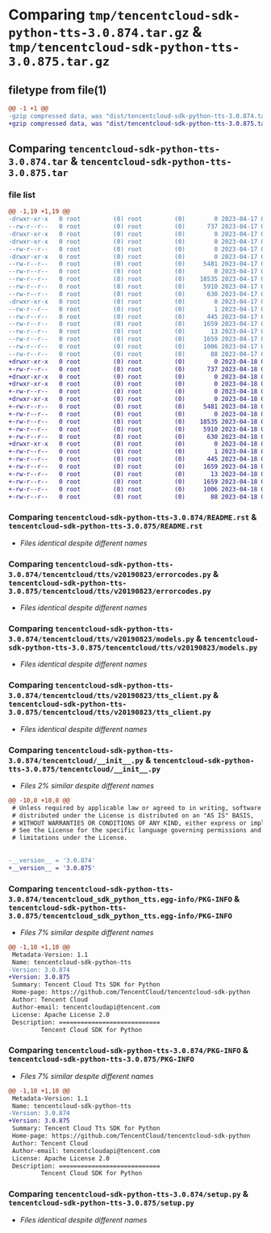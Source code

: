 # Comparing `tmp/tencentcloud-sdk-python-tts-3.0.874.tar.gz` & `tmp/tencentcloud-sdk-python-tts-3.0.875.tar.gz`

## filetype from file(1)

```diff
@@ -1 +1 @@
-gzip compressed data, was "dist/tencentcloud-sdk-python-tts-3.0.874.tar", last modified: Mon Apr 17 00:53:47 2023, max compression
+gzip compressed data, was "dist/tencentcloud-sdk-python-tts-3.0.875.tar", last modified: Tue Apr 18 01:04:24 2023, max compression
```

## Comparing `tencentcloud-sdk-python-tts-3.0.874.tar` & `tencentcloud-sdk-python-tts-3.0.875.tar`

### file list

```diff
@@ -1,19 +1,19 @@
-drwxr-xr-x   0 root         (0) root         (0)        0 2023-04-17 00:53:47.000000 tencentcloud-sdk-python-tts-3.0.874/
--rw-r--r--   0 root         (0) root         (0)      737 2023-04-17 00:53:47.000000 tencentcloud-sdk-python-tts-3.0.874/README.rst
-drwxr-xr-x   0 root         (0) root         (0)        0 2023-04-17 00:53:47.000000 tencentcloud-sdk-python-tts-3.0.874/tencentcloud/
-drwxr-xr-x   0 root         (0) root         (0)        0 2023-04-17 00:53:47.000000 tencentcloud-sdk-python-tts-3.0.874/tencentcloud/tts/
--rw-r--r--   0 root         (0) root         (0)        0 2023-04-17 00:53:47.000000 tencentcloud-sdk-python-tts-3.0.874/tencentcloud/tts/__init__.py
-drwxr-xr-x   0 root         (0) root         (0)        0 2023-04-17 00:53:47.000000 tencentcloud-sdk-python-tts-3.0.874/tencentcloud/tts/v20190823/
--rw-r--r--   0 root         (0) root         (0)     5481 2023-04-17 00:53:47.000000 tencentcloud-sdk-python-tts-3.0.874/tencentcloud/tts/v20190823/errorcodes.py
--rw-r--r--   0 root         (0) root         (0)        0 2023-04-17 00:53:47.000000 tencentcloud-sdk-python-tts-3.0.874/tencentcloud/tts/v20190823/__init__.py
--rw-r--r--   0 root         (0) root         (0)    18535 2023-04-17 00:53:47.000000 tencentcloud-sdk-python-tts-3.0.874/tencentcloud/tts/v20190823/models.py
--rw-r--r--   0 root         (0) root         (0)     5910 2023-04-17 00:53:47.000000 tencentcloud-sdk-python-tts-3.0.874/tencentcloud/tts/v20190823/tts_client.py
--rw-r--r--   0 root         (0) root         (0)      630 2023-04-17 00:53:47.000000 tencentcloud-sdk-python-tts-3.0.874/tencentcloud/__init__.py
-drwxr-xr-x   0 root         (0) root         (0)        0 2023-04-17 00:53:47.000000 tencentcloud-sdk-python-tts-3.0.874/tencentcloud_sdk_python_tts.egg-info/
--rw-r--r--   0 root         (0) root         (0)        1 2023-04-17 00:53:47.000000 tencentcloud-sdk-python-tts-3.0.874/tencentcloud_sdk_python_tts.egg-info/dependency_links.txt
--rw-r--r--   0 root         (0) root         (0)      445 2023-04-17 00:53:47.000000 tencentcloud-sdk-python-tts-3.0.874/tencentcloud_sdk_python_tts.egg-info/SOURCES.txt
--rw-r--r--   0 root         (0) root         (0)     1659 2023-04-17 00:53:47.000000 tencentcloud-sdk-python-tts-3.0.874/tencentcloud_sdk_python_tts.egg-info/PKG-INFO
--rw-r--r--   0 root         (0) root         (0)       13 2023-04-17 00:53:47.000000 tencentcloud-sdk-python-tts-3.0.874/tencentcloud_sdk_python_tts.egg-info/top_level.txt
--rw-r--r--   0 root         (0) root         (0)     1659 2023-04-17 00:53:47.000000 tencentcloud-sdk-python-tts-3.0.874/PKG-INFO
--rw-r--r--   0 root         (0) root         (0)     1006 2023-04-17 00:53:47.000000 tencentcloud-sdk-python-tts-3.0.874/setup.py
--rw-r--r--   0 root         (0) root         (0)       88 2023-04-17 00:53:47.000000 tencentcloud-sdk-python-tts-3.0.874/setup.cfg
+drwxr-xr-x   0 root         (0) root         (0)        0 2023-04-18 01:04:24.000000 tencentcloud-sdk-python-tts-3.0.875/
+-rw-r--r--   0 root         (0) root         (0)      737 2023-04-18 01:04:24.000000 tencentcloud-sdk-python-tts-3.0.875/README.rst
+drwxr-xr-x   0 root         (0) root         (0)        0 2023-04-18 01:04:24.000000 tencentcloud-sdk-python-tts-3.0.875/tencentcloud/
+drwxr-xr-x   0 root         (0) root         (0)        0 2023-04-18 01:04:24.000000 tencentcloud-sdk-python-tts-3.0.875/tencentcloud/tts/
+-rw-r--r--   0 root         (0) root         (0)        0 2023-04-18 01:04:24.000000 tencentcloud-sdk-python-tts-3.0.875/tencentcloud/tts/__init__.py
+drwxr-xr-x   0 root         (0) root         (0)        0 2023-04-18 01:04:24.000000 tencentcloud-sdk-python-tts-3.0.875/tencentcloud/tts/v20190823/
+-rw-r--r--   0 root         (0) root         (0)     5481 2023-04-18 01:04:24.000000 tencentcloud-sdk-python-tts-3.0.875/tencentcloud/tts/v20190823/errorcodes.py
+-rw-r--r--   0 root         (0) root         (0)        0 2023-04-18 01:04:24.000000 tencentcloud-sdk-python-tts-3.0.875/tencentcloud/tts/v20190823/__init__.py
+-rw-r--r--   0 root         (0) root         (0)    18535 2023-04-18 01:04:24.000000 tencentcloud-sdk-python-tts-3.0.875/tencentcloud/tts/v20190823/models.py
+-rw-r--r--   0 root         (0) root         (0)     5910 2023-04-18 01:04:24.000000 tencentcloud-sdk-python-tts-3.0.875/tencentcloud/tts/v20190823/tts_client.py
+-rw-r--r--   0 root         (0) root         (0)      630 2023-04-18 01:04:24.000000 tencentcloud-sdk-python-tts-3.0.875/tencentcloud/__init__.py
+drwxr-xr-x   0 root         (0) root         (0)        0 2023-04-18 01:04:24.000000 tencentcloud-sdk-python-tts-3.0.875/tencentcloud_sdk_python_tts.egg-info/
+-rw-r--r--   0 root         (0) root         (0)        1 2023-04-18 01:04:24.000000 tencentcloud-sdk-python-tts-3.0.875/tencentcloud_sdk_python_tts.egg-info/dependency_links.txt
+-rw-r--r--   0 root         (0) root         (0)      445 2023-04-18 01:04:24.000000 tencentcloud-sdk-python-tts-3.0.875/tencentcloud_sdk_python_tts.egg-info/SOURCES.txt
+-rw-r--r--   0 root         (0) root         (0)     1659 2023-04-18 01:04:24.000000 tencentcloud-sdk-python-tts-3.0.875/tencentcloud_sdk_python_tts.egg-info/PKG-INFO
+-rw-r--r--   0 root         (0) root         (0)       13 2023-04-18 01:04:24.000000 tencentcloud-sdk-python-tts-3.0.875/tencentcloud_sdk_python_tts.egg-info/top_level.txt
+-rw-r--r--   0 root         (0) root         (0)     1659 2023-04-18 01:04:24.000000 tencentcloud-sdk-python-tts-3.0.875/PKG-INFO
+-rw-r--r--   0 root         (0) root         (0)     1006 2023-04-18 01:04:24.000000 tencentcloud-sdk-python-tts-3.0.875/setup.py
+-rw-r--r--   0 root         (0) root         (0)       88 2023-04-18 01:04:24.000000 tencentcloud-sdk-python-tts-3.0.875/setup.cfg
```

### Comparing `tencentcloud-sdk-python-tts-3.0.874/README.rst` & `tencentcloud-sdk-python-tts-3.0.875/README.rst`

 * *Files identical despite different names*

### Comparing `tencentcloud-sdk-python-tts-3.0.874/tencentcloud/tts/v20190823/errorcodes.py` & `tencentcloud-sdk-python-tts-3.0.875/tencentcloud/tts/v20190823/errorcodes.py`

 * *Files identical despite different names*

### Comparing `tencentcloud-sdk-python-tts-3.0.874/tencentcloud/tts/v20190823/models.py` & `tencentcloud-sdk-python-tts-3.0.875/tencentcloud/tts/v20190823/models.py`

 * *Files identical despite different names*

### Comparing `tencentcloud-sdk-python-tts-3.0.874/tencentcloud/tts/v20190823/tts_client.py` & `tencentcloud-sdk-python-tts-3.0.875/tencentcloud/tts/v20190823/tts_client.py`

 * *Files identical despite different names*

### Comparing `tencentcloud-sdk-python-tts-3.0.874/tencentcloud/__init__.py` & `tencentcloud-sdk-python-tts-3.0.875/tencentcloud/__init__.py`

 * *Files 2% similar despite different names*

```diff
@@ -10,8 +10,8 @@
 # Unless required by applicable law or agreed to in writing, software
 # distributed under the License is distributed on an "AS IS" BASIS,
 # WITHOUT WARRANTIES OR CONDITIONS OF ANY KIND, either express or implied.
 # See the License for the specific language governing permissions and
 # limitations under the License.
 
 
-__version__ = '3.0.874'
+__version__ = '3.0.875'
```

### Comparing `tencentcloud-sdk-python-tts-3.0.874/tencentcloud_sdk_python_tts.egg-info/PKG-INFO` & `tencentcloud-sdk-python-tts-3.0.875/tencentcloud_sdk_python_tts.egg-info/PKG-INFO`

 * *Files 7% similar despite different names*

```diff
@@ -1,10 +1,10 @@
 Metadata-Version: 1.1
 Name: tencentcloud-sdk-python-tts
-Version: 3.0.874
+Version: 3.0.875
 Summary: Tencent Cloud Tts SDK for Python
 Home-page: https://github.com/TencentCloud/tencentcloud-sdk-python
 Author: Tencent Cloud
 Author-email: tencentcloudapi@tencent.com
 License: Apache License 2.0
 Description: ============================
         Tencent Cloud SDK for Python
```

### Comparing `tencentcloud-sdk-python-tts-3.0.874/PKG-INFO` & `tencentcloud-sdk-python-tts-3.0.875/PKG-INFO`

 * *Files 7% similar despite different names*

```diff
@@ -1,10 +1,10 @@
 Metadata-Version: 1.1
 Name: tencentcloud-sdk-python-tts
-Version: 3.0.874
+Version: 3.0.875
 Summary: Tencent Cloud Tts SDK for Python
 Home-page: https://github.com/TencentCloud/tencentcloud-sdk-python
 Author: Tencent Cloud
 Author-email: tencentcloudapi@tencent.com
 License: Apache License 2.0
 Description: ============================
         Tencent Cloud SDK for Python
```

### Comparing `tencentcloud-sdk-python-tts-3.0.874/setup.py` & `tencentcloud-sdk-python-tts-3.0.875/setup.py`

 * *Files identical despite different names*

